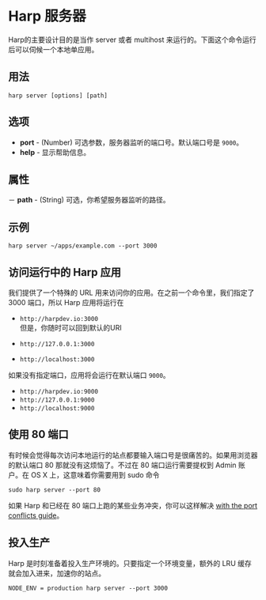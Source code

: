 # Harp 服务器

Harp的主要设计目的是当作 server 或者 multihost 来运行的。下面这个命令运行后可以伺候一个本地单应用。                  

## 用法    

```
harp server [options] [path]
```                

## 选项

- __port__ - (Number) 可选参数，服务器监听的端口号。默认端口号是 `9000`。             
- __help__ - 显示帮助信息。                   
 

## 属性 

－ __path__ - (String) 可选，你希望服务器监听的路径。

## 示例

```
harp server ~/apps/example.com --port 3000 
```

## 访问运行中的 Harp 应用

我们提供了一个特殊的 URL 用来访问你的应用。在之前一个命令里，我们指定了 3000 端口，所以 Harp 应用将运行在               

- `http://harpdev.io:3000`                    
  但是，你随时可以回到默认的URI                 

- `http://127.0.0.1:3000`
- `http://localhost:3000`                   

如果没有指定端口，应用将会运行在默认端口 `9000`。                    

- `http://harpdev.io:9000`
- `http://127.0.0.1:9000`
- `http://localhost:9000`                

## 使用 80 端口

有时候会觉得每次访问本地运行的站点都要输入端口号是很痛苦的。如果用浏览器的默认端口 80 那就没有这烦恼了。不过在 80 端口运行需要提权到 Admin 账户。在 OS X 上，这意味着你需要用到 sudo 命令                      

```
sudo harp server --port 80
```

如果 Harp 和已经在 80 端口上跑的某些业务冲突，你可以这样解决 [with the port conflicts guide](http://harpjs.com/docs/environment/port-conflicts)。                  

## 投入生产   

Harp 是时刻准备着投入生产环境的。只要指定一个环境变量，额外的 LRU 缓存就会加入进来，加速你的站点。                   

```
NODE_ENV = production harp server --port 3000
```            






